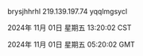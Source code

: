 brysjhhrhl 219.139.197.74 yqqlmgsycl

2024年 11月 01日 星期五 13:20:02 CST

2024年 11月 01日 星期五 05:20:02 GMT
